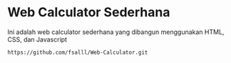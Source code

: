 # Web Calculator Sederhana
Ini adalah web calculator sederhana yang dibangun menggunakan HTML, CSS, dan Javascript

```bash
https://github.com/fsalll/Web-Calculator.git
```